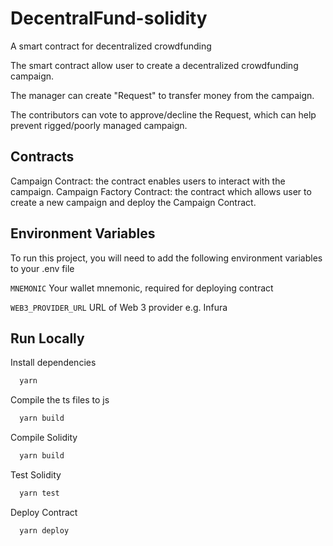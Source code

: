 # DecentralFund-solidity

A smart contract for decentralized crowdfunding

The smart contract allow user to create a decentralized crowdfunding campaign.

The manager can create "Request" to transfer money from the campaign.

The contributors can vote to approve/decline the Request, which can help prevent rigged/poorly managed campaign.

## Contracts

Campaign Contract: the contract enables users to interact with the campaign.
Campaign Factory Contract: the contract which allows user to create a new campaign and deploy the Campaign Contract.

## Environment Variables

To run this project, you will need to add the following environment variables to your .env file

`MNEMONIC` Your wallet mnemonic, required for deploying contract

`WEB3_PROVIDER_URL` URL of Web 3 provider e.g. Infura

## Run Locally

Install dependencies

```bash
  yarn
```

Compile the ts files to js

```bash
  yarn build
```

Compile Solidity

```bash
  yarn build
```

Test Solidity

```bash
  yarn test
```

Deploy Contract

```bash
  yarn deploy
```
